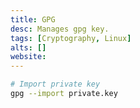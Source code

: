 ```yaml
---
title: GPG
desc: Manages gpg key.
tags: [Cryptography, Linux]
alts: []
website:
---
```


```sh
# Import private key
gpg --import private.key
```